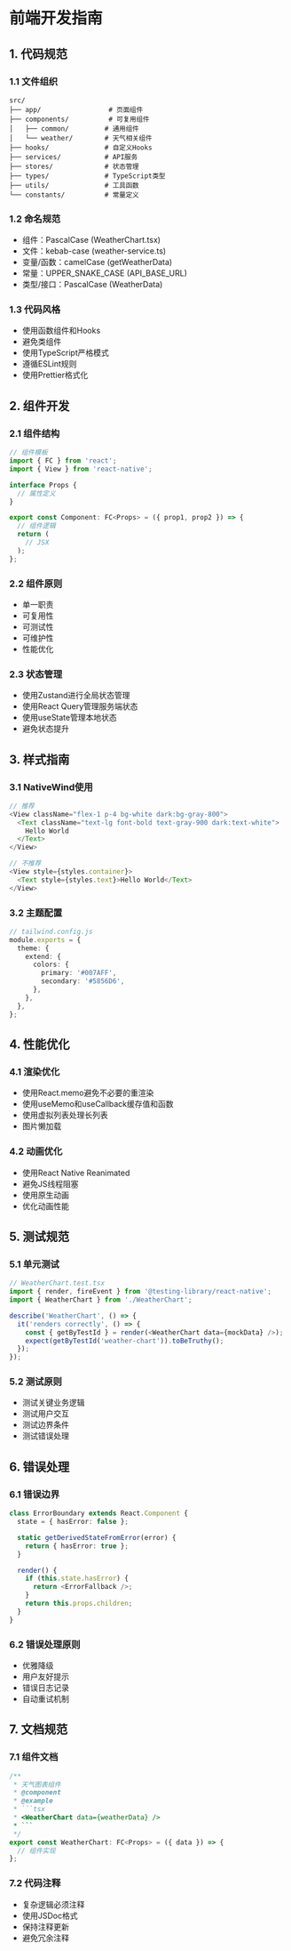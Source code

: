 # 前端开发指南

## 1. 代码规范

### 1.1 文件组织
```
src/
├── app/                 # 页面组件
├── components/          # 可复用组件
│   ├── common/         # 通用组件
│   └── weather/        # 天气相关组件
├── hooks/              # 自定义Hooks
├── services/           # API服务
├── stores/             # 状态管理
├── types/              # TypeScript类型
├── utils/              # 工具函数
└── constants/          # 常量定义
```

### 1.2 命名规范
- 组件：PascalCase (WeatherChart.tsx)
- 文件：kebab-case (weather-service.ts)
- 变量/函数：camelCase (getWeatherData)
- 常量：UPPER_SNAKE_CASE (API_BASE_URL)
- 类型/接口：PascalCase (WeatherData)

### 1.3 代码风格
- 使用函数组件和Hooks
- 避免类组件
- 使用TypeScript严格模式
- 遵循ESLint规则
- 使用Prettier格式化

## 2. 组件开发

### 2.1 组件结构
```typescript
// 组件模板
import { FC } from 'react';
import { View } from 'react-native';

interface Props {
  // 属性定义
}

export const Component: FC<Props> = ({ prop1, prop2 }) => {
  // 组件逻辑
  return (
    // JSX
  );
};
```

### 2.2 组件原则
- 单一职责
- 可复用性
- 可测试性
- 可维护性
- 性能优化

### 2.3 状态管理
- 使用Zustand进行全局状态管理
- 使用React Query管理服务端状态
- 使用useState管理本地状态
- 避免状态提升

## 3. 样式指南

### 3.1 NativeWind使用
```typescript
// 推荐
<View className="flex-1 p-4 bg-white dark:bg-gray-800">
  <Text className="text-lg font-bold text-gray-900 dark:text-white">
    Hello World
  </Text>
</View>

// 不推荐
<View style={styles.container}>
  <Text style={styles.text}>Hello World</Text>
</View>
```

### 3.2 主题配置
```typescript
// tailwind.config.js
module.exports = {
  theme: {
    extend: {
      colors: {
        primary: '#007AFF',
        secondary: '#5856D6',
      },
    },
  },
};
```

## 4. 性能优化

### 4.1 渲染优化
- 使用React.memo避免不必要的重渲染
- 使用useMemo和useCallback缓存值和函数
- 使用虚拟列表处理长列表
- 图片懒加载

### 4.2 动画优化
- 使用React Native Reanimated
- 避免JS线程阻塞
- 使用原生动画
- 优化动画性能

## 5. 测试规范

### 5.1 单元测试
```typescript
// WeatherChart.test.tsx
import { render, fireEvent } from '@testing-library/react-native';
import { WeatherChart } from './WeatherChart';

describe('WeatherChart', () => {
  it('renders correctly', () => {
    const { getByTestId } = render(<WeatherChart data={mockData} />);
    expect(getByTestId('weather-chart')).toBeTruthy();
  });
});
```

### 5.2 测试原则
- 测试关键业务逻辑
- 测试用户交互
- 测试边界条件
- 测试错误处理

## 6. 错误处理

### 6.1 错误边界
```typescript
class ErrorBoundary extends React.Component {
  state = { hasError: false };

  static getDerivedStateFromError(error) {
    return { hasError: true };
  }

  render() {
    if (this.state.hasError) {
      return <ErrorFallback />;
    }
    return this.props.children;
  }
}
```

### 6.2 错误处理原则
- 优雅降级
- 用户友好提示
- 错误日志记录
- 自动重试机制

## 7. 文档规范

### 7.1 组件文档
```typescript
/**
 * 天气图表组件
 * @component
 * @example
 * ```tsx
 * <WeatherChart data={weatherData} />
 * ```
 */
export const WeatherChart: FC<Props> = ({ data }) => {
  // 组件实现
};
```

### 7.2 代码注释
- 复杂逻辑必须注释
- 使用JSDoc格式
- 保持注释更新
- 避免冗余注释 